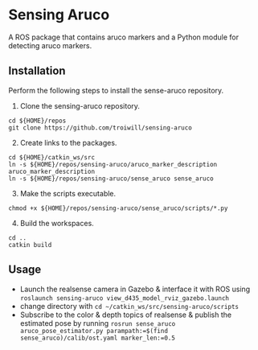 # Sensing Aruco

A ROS package that contains aruco markers and a Python module for detecting aruco markers.

## Installation

Perform the following steps to install the sense-aruco repository.
1) Clone the sensing-aruco repository.
```
cd ${HOME}/repos
git clone https://github.com/troiwill/sensing-aruco
```

2) Create links to the packages.
```
cd ${HOME}/catkin_ws/src
ln -s ${HOME}/repos/sensing-aruco/aruco_marker_description aruco_marker_description
ln -s ${HOME}/repos/sensing-aruco/sense_aruco sense_aruco
```

3) Make the scripts executable.
```
chmod +x ${HOME}/repos/sensing-aruco/sense_aruco/scripts/*.py
```

4) Build the workspaces.
```
cd ..
catkin build
```

## Usage
- Launch the realsense camera in Gazebo & interface it with ROS using `roslaunch sensing-aruco view_d435_model_rviz_gazebo.launch`
- change directory with `cd ~/catkin_ws/src/sensing-aruco/scripts`
- Subscribe to the color & depth topics of realsense & publish the estimated pose by running `rosrun sense_aruco aruco_pose_estimator.py parampath:=$(find sense_aruco)/calib/ost.yaml marker_len:=0.5`
